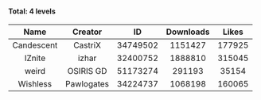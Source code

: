 #### Total: 4 levels

| Name | Creator | ID | Downloads | Likes |
|:---:|:---:|:---:|:---:|:---:|
| Candescent | CastriX | 34749502 | 1151427 | 177925
| IZnite | izhar | 32400752 | 1888810 | 315045
| weird | OSIRIS GD | 51173274 | 291193 | 35154
| Wishless | Pawlogates | 34224737 | 1068198 | 160065
